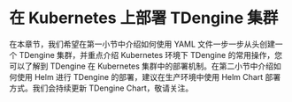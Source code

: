 # 在 Kubernetes 上部署 TDengine 集群

在本章节，我们希望在第一小节中介绍如何使用 YAML 文件一步一步从头创建一个 TDengine 集群，并重点介绍 Kubernetes 环境下 TDengine 的常用操作，您可以了解到 TDengine 在 Kubernetes 集群中的部署机制。在第二小节中介绍如何使用 Helm 进行 TDengine 的部署，建议在生产环境中使用 Helm Chart 部署方式。我们会持续更新 TDengine Chart，敬请关注。

